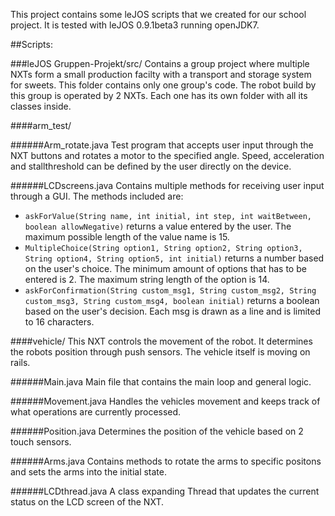 This project contains some leJOS scripts that we created for our school project. It is tested with leJOS 0.9.1beta3 running openJDK7.

##Scripts:

###leJOS Gruppen-Projekt/src/
Contains a group project where multiple NXTs form a small production facilty with a transport and storage system for sweets. This folder contains only one group's code.
The robot build by this group is operated by 2 NXTs. Each one has its own folder with all its classes inside.

####arm_test/

######Arm_rotate.java
Test program that accepts user input through the NXT buttons and rotates a motor to the specified angle. Speed, acceleration and stallthreshold can be defined by the user directly on the device.

######LCDscreens.java
Contains multiple methods for receiving user input through a GUI. The methods included are:
* `askForValue(String name, int initial, int step, int waitBetween, boolean allowNegative)` returns a value entered by the user. The maximum possible length of the value name is 15.
* `MultipleChoice(String option1, String option2, String option3, String option4, String option5, int initial)` returns a number based on the user's choice. The minimum amount of options that has to be entered is 2. The maximum string length of the option is 14.
* `askForConfirmation(String custom_msg1, String custom_msg2, String custom_msg3, String custom_msg4, boolean initial)` returns a boolean based on the user's decision. Each msg is drawn as a line and is limited to 16 characters.

####vehicle/
This NXT controls the movement of the robot. It determines the robots position through push sensors. The vehicle itself is moving on rails.

######Main.java
Main file that contains the main loop and general logic.

######Movement.java
Handles the vehicles movement and keeps track of what operations are currently processed.

######Position.java
Determines the position of the vehicle based on 2 touch sensors.

######Arms.java
Contains methods to rotate the arms to specific positons and sets the arms into the initial state.

######LCDthread.java
A class expanding Thread that updates the current status on the LCD screen of the NXT.
